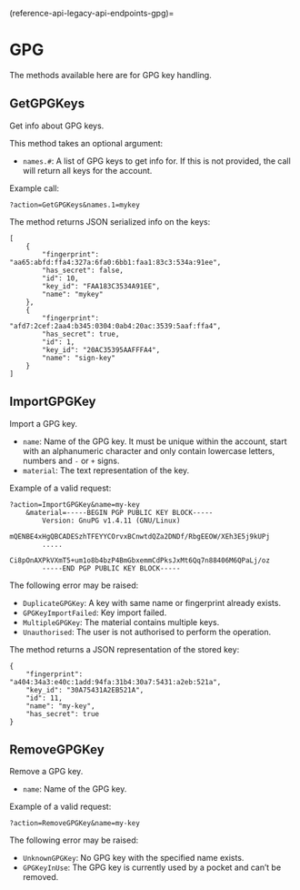 (reference-api-legacy-api-endpoints-gpg)=
# GPG


The methods available here are for GPG key handling.

## GetGPGKeys

Get info about GPG keys.

This method takes an optional argument:

- `names.#`: A list of GPG keys to get info for. If this is not provided, the call will return all keys for the account.

Example call:

```text
?action=GetGPGKeys&names.1=mykey
```

The method returns JSON serialized info on the keys:

```text
[
    {
        "fingerprint": "aa65:abfd:ffa4:327a:6fa0:6bb1:faa1:83c3:534a:91ee",
        "has_secret": false,
        "id": 10,
        "key_id": "FAA183C3534A91EE",
        "name": "mykey"
    },
    {
        "fingerprint": "afd7:2cef:2aa4:b345:0304:0ab4:20ac:3539:5aaf:ffa4",
        "has_secret": true,
        "id": 1,
        "key_id": "20AC35395AAFFFA4",
        "name": "sign-key"
    }
]
```

## ImportGPGKey

Import a GPG key.

- `name`: Name of the GPG key. It must be unique within the account, start with an alphanumeric character and only contain lowercase letters, numbers and `-` or `+` signs.
- `material`: The text representation of the key.

Example of a valid request:

```text
?action=ImportGPGKey&name=my-key
    &material=-----BEGIN PGP PUBLIC KEY BLOCK-----
        Version: GnuPG v1.4.11 (GNU/Linux)
        mQENBE4xHgQBCADESzhTFEYYCOrvxBCnwtdQZa2DNDf/RbgEEOW/XEh3E5j9kUPj
        .....
        Ci8pOnAXPkVXmT5+um1o8b4bzP4BmGbxemmCdPksJxMt6Qq7n88406M6QPaLj/oz
        -----END PGP PUBLIC KEY BLOCK-----
```

The following error may be raised:

- `DuplicateGPGKey`: A key with same name or fingerprint already exists.
- `GPGKeyImportFailed`: Key import failed.
- `MultipleGPGKey`: The material contains multiple keys.
- `Unauthorised`: The user is not authorised to perform the operation.

The method returns a JSON representation of the stored key:

```text
{
    "fingerprint": "a404:34a3:e40c:1add:94fa:31b4:30a7:5431:a2eb:521a",
    "key_id": "30A75431A2EB521A",
    "id": 11,
    "name": "my-key",
    "has_secret": true
}
```

## RemoveGPGKey

Remove a GPG key.

- `name`: Name of the GPG key.

Example of a valid request:

```text
?action=RemoveGPGKey&name=my-key
```

The following error may be raised:

- `UnknownGPGKey`: No GPG key with the specified name exists.
- `GPGKeyInUse`: The GPG key is currently used by a pocket and can’t be removed.

